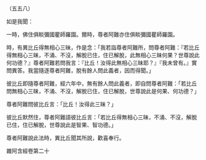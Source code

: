 （五五八）

如是我聞：

一時，佛住俱睒彌國瞿師羅園。爾時，尊者阿難亦住俱睒彌國瞿師羅園。

時，有異比丘得無相心三昧，作是念：「我若詣尊者阿難所，問尊者阿難：『若比丘得無相心三昧，不涌、不沒，解脫已住，住已解脫，此無相心三昧何果？世尊說此何功德？』尊者阿難若問我言：『比丘！汝得此無相心三昧耶？』『我未曾有。』實問異答。我當隨逐尊者阿難，脫有餘人問此義者，因而得聞。」

彼比丘即隨尊者阿難，經六年中，無有餘人問此義者，即自問尊者阿難：「若比丘問無相心三昧，不涌、不沒，解脫已住，住已解脫，世尊說此是何果、何功德？」

尊者阿難問彼比丘言：「比丘！汝得此三昧？」

彼比丘默然住，尊者阿難語彼比丘言：「若比丘得無相心三昧，不涌、不沒，解脫已住，住已解脫，世尊說此是智果、智功德。」

尊者阿難說此法時，異比丘聞其所說，歡喜奉行。

雜阿含經卷第二十




